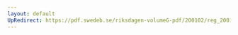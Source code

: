 ```yaml
---
layout: default
UpRedirect: https://pdf.swedeb.se/riksdagen-volumeG-pdf/200102/reg_200102/reg_200102_0433.pdf
---
```

